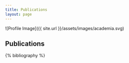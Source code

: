 ```yaml
---
title: Publications
layout: page
---
```

<script type="text/javascript">
function toggle_visibility(id) {
	var elem = document.getElementById(id);
	if(elem.style.display == 'block') {
		elem.style.display = 'none';
	} else {
		collapse_all();
		elem.style.display = 'block';
	}
}
function collapse_all() {
	var elems = document.getElementsByClassName("collapse");
	for(i = 0; i < elems.length; i++) elems[i].style.display = 'none';
}
</script>
<style type="text/css">
.hidden {
	display: none;
}
.collapse {
	display: none;
}
.abstract {
	font-family: serif;
	font-size: normal;
	color: black;
	line-height: normal;
	text-align: justify;
	padding: 10pt;
}
pre {
	color: black;
}

li {
	padding: 3pt;
}
</style>
![Profile Image]({{ site.url }}/assets/images/academia.svg)

## Publications

{% bibliography %}
